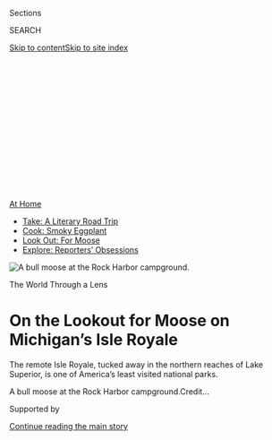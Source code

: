 <div id="app">

<div>

<div>

<div>

<div class="NYTAppHideMasthead css-ikk3s8 e1suatyy0">

<div class="section css-133zg39 e1suatyy2">

<div class="css-eph4ug er09x8g0">

<div class="css-6n7j50">

</div>

<span class="css-1dv1kvn">Sections</span>

<div class="css-10488qs">

<span class="css-1dv1kvn">SEARCH</span>

</div>

[Skip to content](#site-content)[Skip to site
index](#site-index)

</div>

<div class="css-10698na e1huz5gh0">

</div>

</div>

</div>

</div>

<div data-aria-hidden="false">

<div id="site-content" data-role="main">

<div>

<div class="css-1aor85t" style="opacity:0.000000001;z-index:-1;visibility:hidden">

<div class="css-1hqnpie">

<div class="css-epjblv">

<span class="css-17xtcya">[Travel](/section/travel)</span><span class="css-x15j1o">|</span><span class="css-fwqvlz">On
the Lookout for Moose on Michigan’s Isle
Royale</span>

</div>

<div class="css-k008qs">

<div class="css-1iwv8en">

<span class="css-18z7m18"></span>

<div>

</div>

</div>

<span class="css-1n6z4y">https://nyti.ms/3f2RquQ</span>

<div class="css-1705lsu">

<div class="css-4xjgmj">

<div class="css-4skfbu" data-role="toolbar" data-aria-label="Social Media Share buttons, Save button, and Comments Panel with current comment count" data-testid="share-tools">

  - 
  - 
  - 
  - 
    
    <div class="css-6n7j50">
    
    </div>

  - 
  - 

</div>

</div>

</div>

</div>

</div>

</div>

<div id="NYT_TOP_BANNER_REGION" class="css-11qgg8s">

<div>

<div id="maps-athome-menu" class="section interactive-content interactive-size-medium css-1du2ztb">

<div class="css-17ih8de interactive-body">

<div class="at-home-nav__innerContainer">

<div class="at-home-nav__title">

[At
Home](https://www.nytimes.com/spotlight/at-home?action=click&pgtype=Article&state=default&region=TOP_BANNER&context=at_home_menu)

</div>

  - [Take: A Literary Road
    Trip](https://www.nytimes.com/2020/07/28/books/time-for-a-literary-road-trip.html?action=click&pgtype=Article&state=default&region=TOP_BANNER&context=at_home_menu)
  - [Cook: Smoky
    Eggplant](https://www.nytimes.com/2020/07/29/magazine/bored-with-your-home-cooking-some-smoky-eggplant-will-fix-that.html?action=click&pgtype=Article&state=default&region=TOP_BANNER&context=at_home_menu)
  - [Look Out: For
    Moose](https://www.nytimes.com/2020/07/27/travel/moose-michigan-isle-royale.html?action=click&pgtype=Article&state=default&region=TOP_BANNER&context=at_home_menu)
  - [Explore: Reporters’
    Obsessions](https://www.nytimes.com/interactive/2020/at-home/even-more-reporters-editors-diaries-lists-recommendations.html?action=click&pgtype=Article&state=default&region=TOP_BANNER&context=at_home_menu)

</div>

</div>

</div>

</div>

</div>

<div id="fullBleedHeaderContent">

<div class="css-9fsmc8">

![<span class="css-16f3y1r e13ogyst0" data-aria-hidden="true">A bull
moose at the Rock Harbor
campground.</span>](https://static01.nyt.com/images/2020/07/27/travel/27travel-michigan-09/27travel-michigan-09-articleLarge.jpg?quality=75&auto=webp&disable=upscale)

</div>

<div class="css-1pumfk">

The World Through a Lens

<div class="css-1vkm6nb ehdk2mb0">

# On the Lookout for Moose on Michigan’s Isle Royale

</div>

The remote Isle Royale, tucked away in the northern reaches of Lake
Superior, is one of America’s least visited national parks.

</div>

<div class="css-nwzfg5 e1gnum310">

<span class="css-1f9pvn2 travel">A bull moose at the Rock Harbor
campground.</span><span class="css-cnj6d5 e1z0qqy90" itemprop="copyrightHolder"><span class="css-1ly73wi e1tej78p0">Credit...</span><span><span></span></span></span>

</div>

<div id="sponsor-wrapper" class="css-1hyfx7x">

<div id="sponsor-slug" class="css-19vbshk">

Supported by

</div>

[Continue reading the main
story](#after-sponsor)

<div id="sponsor" class="ad sponsor-wrapper" style="text-align:center;height:100%;display:block">

</div>

<div id="after-sponsor">

</div>

</div>

<div class="css-1wx1auc e1gnum311">

<div class="css-18e8msd">

<div class="css-vp77d3 epjyd6m0">

<div class="css-1baulvz">

Photographs and Text by
[<span class="css-1baulvz last-byline" itemprop="name">Tony
Cenicola</span>](https://www.nytimes.com/by/tony-cenicola)

</div>

</div>

  - 
    
    <div class="css-ld3wwf e16638kd2">
    
    Published July 27, 2020Updated July 31,
    2020
    
    </div>

  - 
    
    <div class="css-4xjgmj">
    
    <div class="css-pvvomx" data-role="toolbar" data-aria-label="Social Media Share buttons, Save button, and Comments Panel with current comment count" data-testid="share-tools">
    
      - 
      - 
      - 
      - 
        
        <div class="css-6n7j50">
        
        </div>
    
      - 
      - 
    
    </div>
    
    </div>

</div>

</div>

</div>

<div class="section meteredContent css-1r7ky0e" name="articleBody" itemprop="articleBody">

<div class="css-1fanzo5 StoryBodyCompanionColumn">

<div class="css-53u6y8">

*At the onset of the coronavirus pandemic, with travel restrictions in
place worldwide, we launched a new series —* [*The World Through a
Lens*](https://www.nytimes.com/column/the-world-through-a-lens) *— in
which photojournalists help transport you, virtually, to some of our
planet’s most beautiful and intriguing places. This week, Tony Cenicola,
a New York Times staff photographer, shares a collection of images from
a remote island in Michigan.*

-----

Tucked away in the northern reaches of Lake Superior, far closer to both
Ontario and Minnesota than to the Upper Peninsula of Michigan, lies one
of the country’s least visited national parks: Isle Royale.

</div>

</div>

<div class="css-1fanzo5 StoryBodyCompanionColumn">

<div class="css-53u6y8">

The park — which consists of the 206-square-mile Isle Royale, along with
hundreds of smaller adjacent islands — sees very few visitors. In 2018,
the year I went, just [18,479
people](https://www.nps.gov/isro/learn/management/statistics.htm)
visited the island portion of the park, the lowest number of any park in
the contiguous 48 states. (Compare that, for example, with Grand Canyon
National Park, which in 2018 drew nearly 6.4 million visitors.)

</div>

</div>

<div class="css-79elbk" data-testid="photoviewer-wrapper">

<div class="css-z3e15g" data-testid="photoviewer-wrapper-hidden">

</div>

<div class="css-1a48zt4 ehw59r15" data-testid="photoviewer-children">

![<span class="css-16f3y1r e13ogyst0" data-aria-hidden="true">On the
trail between Rock Harbor and Three Mile
campgrounds.</span>](https://static01.nyt.com/images/2020/07/27/travel/27travel-michigan-20/merlin_142981839_0a78641b-255c-43aa-903e-20e4bc3e24a2-articleLarge.jpg?quality=75&auto=webp&disable=upscale)

</div>

</div>

<div class="css-79elbk" data-testid="photoviewer-wrapper">

<div class="css-z3e15g" data-testid="photoviewer-wrapper-hidden">

</div>

<div class="css-1a48zt4 ehw59r15" data-testid="photoviewer-children">

<div class="css-1xdhyk6 erfvjey0">

<span class="css-1ly73wi e1tej78p0">Image</span>

<div class="css-zjzyr8">

<div data-testid="lazyimage-container" style="height:257.77777777777777px">

</div>

</div>

</div>

<span class="css-16f3y1r e13ogyst0" data-aria-hidden="true">The
coastline on Raspberry Island.</span>

</div>

</div>

<div class="css-1fanzo5 StoryBodyCompanionColumn">

<div class="css-53u6y8">

By the time I planned my trip, the only inn on the island was fully
booked, so camping was my sole option. And I decided to drive from New
York, because it would have been something of a nightmare to get on a
plane with all my photography equipment and camping
gear.

</div>

</div>

<div id="michigan-map" class="section interactive-content interactive-size-scoop css-1g95kp1" data-id="100000007268019">

<div class="css-17ih8de interactive-body" data-sourceid="100000007268019">

<div id="g-0801-nat-webMICHIGANmap-box" class="ai2html">

<div id="g-0801-nat-webMICHIGANmap-335" class="g-artboard" style="max-width: 335px;max-height: 204px" data-aspect-ratio="1.639" data-min-width="0">

<div style="padding: 0 0 61.01% 0;">

</div>

![](data:image/gif;base64,R0lGODlhCgAKAIAAAB8fHwAAACH5BAEAAAAALAAAAAAKAAoAAAIIhI+py+0PYysAOw==)

<div id="g-ai0-1" class="g-LABELS g-aiAbs g-aiPointText" style="top:8.1433%;margin-top:-4.6px;left:11.9846%;margin-left:-34px;width:68px;">

100
miles

</div>

<div id="g-ai0-2" class="g-LABELS g-aiAbs g-aiPointText" style="top:15.9034%;margin-top:-8.5px;right:8.1015%;width:83px;">

CANADA

</div>

<div id="g-ai0-3" class="g-LABELS g-aiAbs g-aiPointText" style="top:31.4568%;margin-top:-6.3px;left:53.5826%;margin-left:-47px;width:94px;">

ISLE
ROYALE

</div>

<div id="g-ai0-4" class="g-LABELS g-aiAbs g-aiPointText" style="top:33.8597%;margin-top:-8.2px;right:78.2646%;width:90px;">

MINNESOTA

</div>

<div id="g-ai0-5" class="g-LABELS g-aiAbs g-aiPointText" style="top:45.0077%;margin-top:-11px;left:61.3454%;margin-left:-39px;width:78px;">

LAKE

SUPERIOR

</div>

<div id="g-ai0-6" class="g-LABELS g-aiAbs g-aiPointText" style="top:49.791%;margin-top:-6.8px;right:58.085%;width:68px;">

Houghton

</div>

<div id="g-ai0-7" class="g-LABELS g-aiAbs g-aiPointText" style="top:66.1519%;margin-top:-8.2px;right:39.227%;width:82px;">

MICHIGAN

</div>

<div id="g-ai0-8" class="g-LABELS g-aiAbs g-aiPointText" style="top:80.2356%;margin-top:-11px;left:92.9092%;margin-left:-31.5px;width:63px;">

Lake

Huron

</div>

<div id="g-ai0-9" class="g-LABELS g-aiAbs g-aiPointText" style="top:83.1712%;margin-top:-11px;left:63.8261%;margin-left:-40px;width:80px;">

Lake

MICHIGAN

</div>

<div id="g-ai0-10" class="g-LABELS g-aiAbs g-aiPointText" style="top:83.2766%;margin-top:-8.2px;right:63.1056%;width:88px;">

WISCONSIN

</div>

<div id="g-ai0-11" class="g-LABELS g-aiAbs g-aiPointText" style="top:95.0192%;margin-top:-8.2px;right:11.1694%;width:82px;">

MICHIGAN

</div>

</div>

</div>

</div>

By The New York Times

</div>

<div class="css-1fanzo5 StoryBodyCompanionColumn">

<div class="css-53u6y8">

Isle Royale is a six-hour ferry ride from the port in Houghton, a small
city on the Upper Peninsula. Established as a national park in 1940, it
is known for its moose population; in 2018 there were around 1,500 on
the island. (It’s also known for its much smaller [wolf
population](https://www.nps.gov/isro/learn/nature/wolf-moose-populations.htm),
which has fluctuated dramatically in recent years, raising [complicated
questions about
conservation](https://www.nytimes.com/2013/05/09/opinion/save-the-wolves-of-isle-royale-national-park.html).)
On the ferry, my fellow passengers and I were instructed to keep a safe
distance from the moose — about the length of a railway car. “When in
doubt, move farther away,” the [National Park Service
advises](https://www.nps.gov/isro/learn/nature/moose.htm).

</div>

</div>

<div class="css-79elbk" data-testid="photoviewer-wrapper">

<div class="css-z3e15g" data-testid="photoviewer-wrapper-hidden">

</div>

<div class="css-1a48zt4 ehw59r15" data-testid="photoviewer-children">

<div class="css-1xdhyk6 erfvjey0">

<span class="css-1ly73wi e1tej78p0">Image</span>

<div class="css-zjzyr8">

<div data-testid="lazyimage-container" style="height:257.77777777777777px">

</div>

</div>

</div>

<span class="css-16f3y1r e13ogyst0" data-aria-hidden="true">Rock Harbor
Lodge</span>

</div>

</div>

<div class="css-79elbk" data-testid="photoviewer-wrapper">

<div class="css-z3e15g" data-testid="photoviewer-wrapper-hidden">

</div>

<div class="css-1a48zt4 ehw59r15" data-testid="photoviewer-children">

<div class="css-1xdhyk6 erfvjey0">

<span class="css-1ly73wi e1tej78p0">Image</span>

<div class="css-zjzyr8">

<div data-testid="lazyimage-container" style="height:257.77777777777777px">

</div>

</div>

</div>

<span class="css-16f3y1r e13ogyst0" data-aria-hidden="true">A shack on a
hike near the lodge.</span>

</div>

</div>

<div class="css-1fanzo5 StoryBodyCompanionColumn">

<div class="css-53u6y8">

It was late afternoon when I arrived at my campsite for the night, at
the [Rock
Harbor](https://www.nps.gov/isro/planyourvisit/rock-harbor.htm)
campground. I wasn’t even done setting up my tent when a bull moose
appeared with a full rack of antlers. He was just wandering through,
foraging for food in the underbrush.

I could feel the adrenaline race through my head as I started shooting
pictures of him from no more than 50 feet away. He was in a thick stand
of trees, so I didn’t think there was any danger of him charging me. He
stuck around for nearly an hour, and I kept shooting him from behind the
trees.

</div>

</div>

<div class="css-79elbk" data-testid="photoviewer-wrapper">

<div class="css-z3e15g" data-testid="photoviewer-wrapper-hidden">

</div>

<div class="css-1a48zt4 ehw59r15" data-testid="photoviewer-children">

<div class="css-1xdhyk6 erfvjey0">

<span class="css-1ly73wi e1tej78p0">Image</span>

<div class="css-zjzyr8">

<div data-testid="lazyimage-container" style="height:257.77777777777777px">

</div>

</div>

</div>

<span class="css-16f3y1r e13ogyst0" data-aria-hidden="true">When viewing
moose, the National Park Service recommends that, when in doubt, move
farther away.</span>

</div>

</div>

<div class="css-1fanzo5 StoryBodyCompanionColumn">

<div class="css-53u6y8">

My wife and I have something of a running obsession with moose. We have
moose paraphernalia in our house. There’s a local road near our home
that we call the “mooseway” for no particular reason. (There are no
moose in the area.) Whenever we travel to an area where there’s even the
remotest possibility of sighting a moose, we’re on high alert.

And because of my minor obsession, seeing one on this trip was my top
priority — and I felt both excited and relieved that it happened so
quickly.

</div>

</div>

<div class="css-79elbk" data-testid="photoviewer-wrapper">

<div class="css-z3e15g" data-testid="photoviewer-wrapper-hidden">

</div>

<div class="css-1a48zt4 ehw59r15" data-testid="photoviewer-children">

<div class="css-1xdhyk6 erfvjey0">

<span class="css-1ly73wi e1tej78p0">Image</span>

<div class="css-zjzyr8">

<div data-testid="lazyimage-container" style="height:257.77777777777777px">

</div>

</div>

</div>

<span class="css-16f3y1r e13ogyst0" data-aria-hidden="true">As the wolf
population on Isle Royale declines, the moose population increases, and
vice versa.</span>

</div>

</div>

<div class="css-1fanzo5 StoryBodyCompanionColumn">

<div class="css-53u6y8">

Over the course of the hour, more and more people gathered to watch the
moose. He was standing near a vacant campsite, and a handful of people
settled onto a nearby picnic table to watch him. Eventually the moose
picked up his head and looked our way. That was enough to send several
onlookers running away through the
woods.

</div>

</div>

<div class="css-79elbk" data-testid="photoviewer-wrapper">

<div class="css-z3e15g" data-testid="photoviewer-wrapper-hidden">

</div>

<div class="css-1a48zt4 ehw59r15" data-testid="photoviewer-children">

<div class="css-1xdhyk6 erfvjey0">

<span class="css-1ly73wi e1tej78p0">Image</span>

<div class="css-zjzyr8">

<div data-testid="lazyimage-container" style="height:257.77777777777777px">

</div>

</div>

</div>

<span class="css-16f3y1r e13ogyst0" data-aria-hidden="true">In 2018, the
moose population on Isle Royale was around 1,500.</span>

</div>

</div>

<div class="css-1fanzo5 StoryBodyCompanionColumn">

<div class="css-53u6y8">

You’re only allowed to stay at the Rock Harbor campground for one night,
so the next day I had to break camp and lug all my equipment and camping
gear to a new site three miles away — no easy feat, since my pack
weighed around 65
pounds.

</div>

</div>

<div class="css-79elbk" data-testid="photoviewer-wrapper">

<div class="css-z3e15g" data-testid="photoviewer-wrapper-hidden">

</div>

<div class="css-1a48zt4 ehw59r15" data-testid="photoviewer-children">

<div class="css-1xdhyk6 erfvjey0">

<span class="css-1ly73wi e1tej78p0">Image</span>

<div class="css-zjzyr8">

<div data-testid="lazyimage-container" style="height:257.77777777777777px">

</div>

</div>

</div>

<span class="css-16f3y1r e13ogyst0" data-aria-hidden="true">The view
from Mount Franklin.</span>

</div>

</div>

<div class="css-1fanzo5 StoryBodyCompanionColumn">

<div class="css-53u6y8">

I ended up hiking around 13 miles that day, through difficult terrain:
wetlands, inland lakes and streams. I spotted turtles basking on logs
and saw evidence of beaver
activity.

</div>

</div>

<div class="css-79elbk" data-testid="photoviewer-wrapper">

<div class="css-z3e15g" data-testid="photoviewer-wrapper-hidden">

</div>

<div class="css-1a48zt4 ehw59r15" data-testid="photoviewer-children">

<div class="css-1xdhyk6 erfvjey0">

<span class="css-1ly73wi e1tej78p0">Image</span>

<div class="css-zjzyr8">

<div data-testid="lazyimage-container" style="height:257.77777777777777px">

</div>

</div>

</div>

<span class="css-16f3y1r e13ogyst0" data-aria-hidden="true">Evidence of
beaver
activity.</span>

</div>

</div>

<div class="css-79elbk" data-testid="photoviewer-wrapper">

<div class="css-z3e15g" data-testid="photoviewer-wrapper-hidden">

</div>

<div class="css-1a48zt4 ehw59r15" data-testid="photoviewer-children">

<div class="css-1xdhyk6 erfvjey0">

<span class="css-1ly73wi e1tej78p0">Image</span>

<div class="css-zjzyr8">

<div data-testid="lazyimage-container" style="height:257.77777777777777px">

</div>

</div>

</div>

<span class="css-16f3y1r e13ogyst0" data-aria-hidden="true">A group of
turtles in a pond between Mount Ojibway and Daisy Farm
campground.</span>

</div>

</div>

<div class="css-1fanzo5 StoryBodyCompanionColumn">

<div class="css-53u6y8">

At one point, realizing I didn’t have enough water in my quart-size
water bottle, I began picking wild blueberries and placing them in the
bottle. I’d gulp a few down with each sip. It helped extend my water
supply and keep my energy level up.

At 7 p.m., once I was settled into my new campsite, I collapsed, ate the
balance of my blueberries, sipped the remaining water and had a granola
bar. After a few hours of rest, I woke up around 1 a.m. and went out to
photograph the incredible night sky. Mars was shining so brightly it
reflected in Lake
Superior.

</div>

</div>

<div class="css-79elbk" data-testid="photoviewer-wrapper">

<div class="css-z3e15g" data-testid="photoviewer-wrapper-hidden">

</div>

<div class="css-1a48zt4 ehw59r15" data-testid="photoviewer-children">

<div class="css-1xdhyk6 erfvjey0">

<span class="css-1ly73wi e1tej78p0">Image</span>

<div class="css-zjzyr8">

<div data-testid="lazyimage-container" style="height:257.77777777777777px">

</div>

</div>

</div>

<span class="css-16f3y1r e13ogyst0" data-aria-hidden="true">Mars (the
reddish dot) is reflected in Lake
Superior.</span><span class="css-cnj6d5 e1z0qqy90" itemprop="copyrightHolder"><span class="css-1ly73wi e1tej78p0">Credit...</span><span>Tony
Cenicola/The New York Times</span></span>

</div>

</div>

<div class="css-1fanzo5 StoryBodyCompanionColumn">

<div class="css-53u6y8">

The next morning, I trekked to the harbor for breakfast at the inn.
There, I rented a motorized rowboat to tour a few other parts of the
island, including the [Edisen
Fishery](http://iri.forest.mtu.edu/Historic_Fisheries/Pages/Rock_Tobin_Harbor/Edisen.htm),
a historical fishing camp that shows what life was like here for
commercial fishermen and their families in the 1800s and 1900s, before
the island became a national
park.

</div>

</div>

<div class="css-79elbk" data-testid="photoviewer-wrapper">

<div class="css-z3e15g" data-testid="photoviewer-wrapper-hidden">

</div>

<div class="css-1a48zt4 ehw59r15" data-testid="photoviewer-children">

<div class="css-1xdhyk6 erfvjey0">

<span class="css-1ly73wi e1tej78p0">Image</span>

<div class="css-zjzyr8">

<div data-testid="lazyimage-container" style="height:257.77777777777777px">

</div>

</div>

</div>

<span class="css-16f3y1r e13ogyst0" data-aria-hidden="true">A handful of
the buildings at the Edisen
Fishery.</span>

</div>

</div>

<div class="css-79elbk" data-testid="photoviewer-wrapper">

<div class="css-z3e15g" data-testid="photoviewer-wrapper-hidden">

</div>

<div class="css-1a48zt4 ehw59r15" data-testid="photoviewer-children">

<div class="css-1xdhyk6 erfvjey0">

<span class="css-1ly73wi e1tej78p0">Image</span>

<div class="css-zjzyr8">

<div data-testid="lazyimage-container" style="height:257.77777777777777px">

</div>

</div>

</div>

<span class="css-16f3y1r e13ogyst0" data-aria-hidden="true">A
reproduction of a grave marker for Arthur Lee Scott, a miner who died in
the area in the 1870s.</span>

</div>

</div>

<div class="css-1fanzo5 StoryBodyCompanionColumn">

<div class="css-53u6y8">

The motorized rowboat made everything so much easier, and it meant that
I didn’t have to hike back to the harbor with all my equipment when
leaving the island. In the end I took a seaplane to get back to the
mainland — a leisurely conclusion to an otherwise tiring, and
satisfying, trip.

</div>

</div>

<div class="css-79elbk" data-testid="photoviewer-wrapper">

<div class="css-z3e15g" data-testid="photoviewer-wrapper-hidden">

</div>

<div class="css-1a48zt4 ehw59r15" data-testid="photoviewer-children">

<div class="css-1xdhyk6 erfvjey0">

<span class="css-1ly73wi e1tej78p0">Image</span>

<div class="css-zjzyr8">

<div data-testid="lazyimage-container" style="height:580px">

</div>

</div>

</div>

<span class="css-16f3y1r e13ogyst0" data-aria-hidden="true">Departing
Isle Royale by seaplane.</span>

</div>

</div>

<div class="css-1fanzo5 StoryBodyCompanionColumn">

<div class="css-53u6y8">

[*Tony Cenicola*](https://www.nytimes.com/by/tony-cenicola) *is a
photographer for The New York Times.*

</div>

</div>

<div>

</div>

<div class="css-1fanzo5 StoryBodyCompanionColumn">

<div class="css-53u6y8">

***Follow New York Times Travel*** *on*
[*Instagram*](https://www.instagram.com/nytimestravel/)*,*
[*Twitter*](https://twitter.com/nytimestravel) *and*
[*Facebook*](https://www.facebook.com/nytimestravel/)*. And* [*sign up
for our weekly Travel Dispatch
newsletter*](https://www.nytimes.com/newsletters/traveldispatch) *to
receive expert tips on traveling smarter and inspiration for your next
vacation.*

</div>

</div>

</div>

<div>

</div>

<div>

</div>

<div>

</div>

<div>

<div id="bottom-wrapper" class="css-1ede5it">

<div id="bottom-slug" class="css-l9onyx">

Advertisement

</div>

[Continue reading the main
story](#after-bottom)

<div id="bottom" class="ad bottom-wrapper" style="text-align:center;height:100%;display:block;min-height:90px">

</div>

<div id="after-bottom">

</div>

</div>

</div>

</div>

</div>

## Site Index

<div>

</div>

## Site Information Navigation

  - [© <span>2020</span> <span>The New York Times
    Company</span>](https://help.nytimes.com/hc/en-us/articles/115014792127-Copyright-notice)

<!-- end list -->

  - [NYTCo](https://www.nytco.com/)
  - [Contact
    Us](https://help.nytimes.com/hc/en-us/articles/115015385887-Contact-Us)
  - [Work with us](https://www.nytco.com/careers/)
  - [Advertise](https://nytmediakit.com/)
  - [T Brand Studio](http://www.tbrandstudio.com/)
  - [Your Ad
    Choices](https://www.nytimes.com/privacy/cookie-policy#how-do-i-manage-trackers)
  - [Privacy](https://www.nytimes.com/privacy)
  - [Terms of
    Service](https://help.nytimes.com/hc/en-us/articles/115014893428-Terms-of-service)
  - [Terms of
    Sale](https://help.nytimes.com/hc/en-us/articles/115014893968-Terms-of-sale)
  - [Site
    Map](https://spiderbites.nytimes.com)
  - [Help](https://help.nytimes.com/hc/en-us)
  - [Subscriptions](https://www.nytimes.com/subscription?campaignId=37WXW)

</div>

</div>

</div>

</div>

